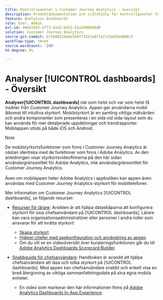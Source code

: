 ```yaml
---
title: Kontrollpaneler i Customer Journey Analytics - översikt
description: Produktdokumentation och självhjälp för kontrollpaneler för Analytics eller Mobile Scorecards.
feature: Analytics Dashboards
role: User, Admin
exl-id: 40e52441-e772-41a3-b2e3-51a3d00580d0
solution: Customer Journey Analytics
source-git-commit: bf2688220a0e5b0ff3267a8f1af135e63b4066c5
workflow-type: tm+mt
source-wordcount: '280'
ht-degree: 0%

---
```


# Analyser [!UICONTROL dashboards] - Översikt

**Analyser[!UICONTROL dashboards]** när som helst och var som helst få insikter från Customer Journey Analytics. Appen ger användarna mobil åtkomst till intuitiva styrkort. Mobilstyrkort är en samling viktiga mätvärden och andra komponenter som presenteras i en sida vid sida-layout som du kan använda för mer detaljerade uppdelningar och trendrapporter. Mobilappen stöds på både iOS och Android.

>[!NOTE]
>
>De mobilstyrkortsfunktioner som finns i Customer Journey Analytics är nästan identiska med de funktioner som finns i Adobe Analytics. Av den anledningen visar styrkortsvideofilmerna på den här sidan användargränssnittet för Adobe Analytics, inte användargränssnittet för Customer Journey Analytics. <br/><br/>Även om mobilappen heter Adobe Analytics i appbutiken kan appen även användas med Customer Journey Analytics-styrkort för mobiltelefoner.

Mer information om Customer Journey Analytics [!UICONTROL dashboards], se följande resurser:

* [Resurser för lärare](/help/mobile-app/curator.md): Avsikten är att hjälpa dataskåparna att konfigurera styrkort för sina chefsanvändare på [!UICONTROL dashboards]. Lärare kan vara organisationsadministratörer eller personer i andra roller som ansvarar för att inrätta styrkort:

   * [Skapa styrkort](/help/mobile-app/create-scorecard.md)
   * [Hjälper chefer med appkonfiguration och användning av appen](/help/mobile-app/set-up-execs.md)
   * Om du vill se en videoöversikt över kurateringsfunktionen går du till [Adobe Analytics Dashboards Scorecard Builder](https://experienceleague.adobe.com/docs/analytics-learn/tutorials/additional-tools/analytics-dashboards/adobe-analytics-dashboards-scorecard-builder.html).


* [Snabbguide för chefsanvändare](/help/mobile-app/executive.md): Handboken är avsedd att hjälpa chefsanvändare att läsa och tolka styrkort på [!UICONTROL dashboards]. Med appen kan chefsanvändare snabbt och enkelt visa en bred återgivning av viktiga sammanfattningsdata på sina egna mobila enheter.

   * En video som markerar den här informationen finns på [Adobe Analytics Dashboards In-App Experience](https://experienceleague.adobe.com/docs/analytics-learn/tutorials/additional-tools/analytics-dashboards/adobe-analytics-dashboards-in-app-experience.html).
